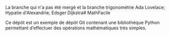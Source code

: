 La branche qui n'a pas été mergé et la branche trigonométrie 
Ada Lovelace; Hypatie d'Alexandrie; Edsger Dijkstra# MathFacile


Ce dépôt est un exemple de dépôt Git contenant une bibliothèque Python
permettant d’effectuer des opérations mathématiques très simples.
